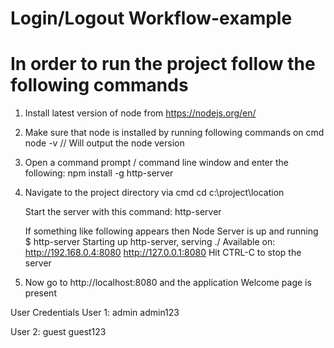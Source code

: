 Login/Logout Workflow-example
==============================
# In order to run the project follow the following commands

1. Install latest version of node from https://nodejs.org/en/
2. Make sure that node is installed by running following commands on cmd
   node -v // Will output the node version
3. Open a command prompt / command line window and enter the following:
   npm install -g http-server
4. Navigate to the project directory via cmd
   cd c:\project\location

   Start the server with this command:
   http-server

   If something like following appears then Node Server is up and running
   $ http-server
   Starting up http-server, serving ./
   Available on:
     http://192.168.0.4:8080
     http://127.0.0.1:8080
   Hit CTRL-C to stop the server

5. Now go to http://localhost:8080 and the application Welcome page is present

User Credentials
User 1:
admin
admin123

User 2:
guest
guest123
